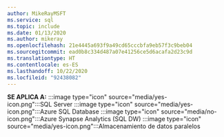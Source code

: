 ```yaml
---
author: MikeRayMSFT
ms.service: sql
ms.topic: include
ms.date: 01/13/2020
ms.author: mikeray
ms.openlocfilehash: 21e4445a693f9a49cd65cccbfa9eb57f3c9beb04
ms.sourcegitcommit: ead0b8c334d487a07e41256ce5d6acafa2d23c9d
ms.translationtype: HT
ms.contentlocale: es-ES
ms.lasthandoff: 10/22/2020
ms.locfileid: "92438082"
---
```

<Token>**SE APLICA A:** :::image type="icon" source="media/yes-icon.png":::SQL Server :::image type="icon" source="media/yes-icon.png":::Azure SQL Database :::image type="icon" source="media/no-icon.png":::Azure Synapse Analytics (SQL DW) :::image type="icon" source="media/yes-icon.png":::Almacenamiento de datos paralelos </Token>

